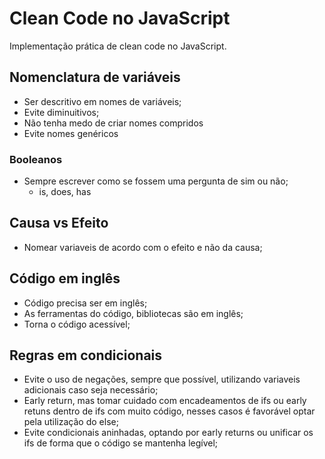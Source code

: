 # Clean Code no JavaScript

Implementação prática de clean code no JavaScript.

## Nomenclatura de variáveis

- Ser descritivo em nomes de variáveis;
- Evite diminuitivos;
- Não tenha medo de criar nomes compridos
- Evite nomes genéricos

### Booleanos

- Sempre escrever como se fossem uma pergunta de sim ou não;
  - is, does, has

## Causa vs Efeito

- Nomear variaveis de acordo com o efeito e não da causa;

## Código em inglês

- Código precisa ser em inglês;
- As ferramentas do código, bibliotecas são em inglês;
- Torna o código acessível;

## Regras em condicionais

- Evite o uso de negações, sempre que possível, utilizando variaveis adicionais caso seja necessário;
- Early return, mas tomar cuidado com encadeamentos de ifs ou early retuns dentro de ifs com muito código, nesses casos é favorável optar pela utilização do else;
- Evite condicionais aninhadas, optando por early returns ou unificar os ifs de forma que o código se mantenha legível;
